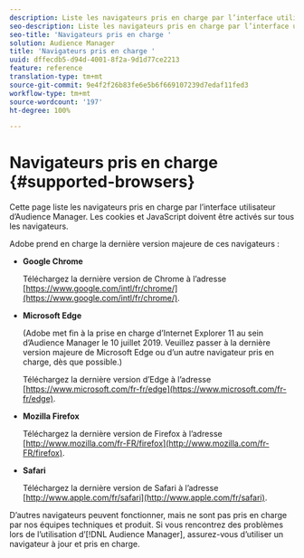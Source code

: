 ```yaml
---
description: Liste les navigateurs pris en charge par l’interface utilisateur d’Audience Manager. Les cookies et JavaScript doivent être activés sur tous les navigateurs.
seo-description: Liste les navigateurs pris en charge par l’interface utilisateur d’Audience Manager. Les cookies et JavaScript doivent être activés sur tous les navigateurs.
seo-title: 'Navigateurs pris en charge '
solution: Audience Manager
title: 'Navigateurs pris en charge '
uuid: dffecdb5-d94d-4001-8f2a-9d1d77ce2213
feature: reference
translation-type: tm+mt
source-git-commit: 9e4f2f26b83fe6e5b6f669107239d7edaf11fed3
workflow-type: tm+mt
source-wordcount: '197'
ht-degree: 100%

---
```



# Navigateurs pris en charge {#supported-browsers}

Cette page liste les navigateurs pris en charge par l’interface utilisateur d’Audience Manager. Les cookies et JavaScript doivent être activés sur tous les navigateurs.

<!-- 

c_supported_browsers.xml

 -->

Adobe prend en charge la dernière version majeure de ces navigateurs :

* **Google Chrome**

   Téléchargez la dernière version de Chrome à l’adresse [https://www.google.com/intl/fr/chrome/](https://www.google.com/intl/fr/chrome/).

* **Microsoft Edge**

   (Adobe met fin à la prise en charge d’Internet Explorer 11 au sein d’Audience Manager le 10 juillet 2019. Veuillez passer à la dernière version majeure de Microsoft Edge ou d’un autre navigateur pris en charge, dès que possible.)

   Téléchargez la dernière version d’Edge à l’adresse [https://www.microsoft.com/fr-fr/edge](https://www.microsoft.com/fr-fr/edge).

* **Mozilla Firefox**

   Téléchargez la dernière version de Firefox à l’adresse [http://www.mozilla.com/fr-FR/firefox](http://www.mozilla.com/fr-FR/firefox).

* **Safari**

   Téléchargez la dernière version de Safari à l’adresse [http://www.apple.com/fr/safari](http://www.apple.com/fr/safari).

D’autres navigateurs peuvent fonctionner, mais ne sont pas pris en charge par nos équipes techniques et produit. Si vous rencontrez des problèmes lors de l’utilisation d’[!DNL Audience Manager], assurez-vous d’utiliser un navigateur à jour et pris en charge.
